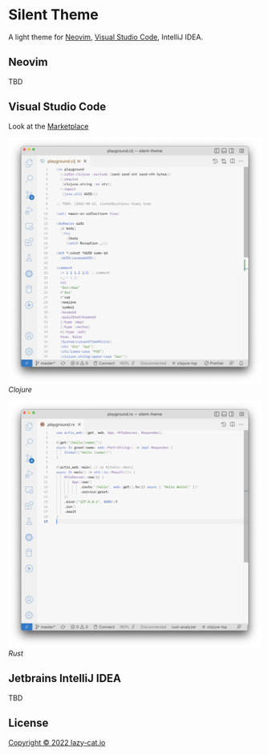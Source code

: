 # Silent Theme

A light theme for [Neovim](neovim/readme.md), [Visual Studio Code](vscode/readme.md), IntelliJ IDEA.

## Neovim

TBD


## Visual Studio Code

Look at the [Marketplace](https://marketplace.visualstudio.com/items?itemName=just-sultanov.silent-theme)

![VSCode Light Clojure](https://raw.githubusercontent.com/lazy-cat-io/silent-theme/master/screenshots/vscode-light-clojure.png)
*Clojure*

![VSCode Light Rust](https://raw.githubusercontent.com/lazy-cat-io/silent-theme/master/screenshots/vscode-light-rust.png)
*Rust*


## Jetbrains IntelliJ IDEA

TBD

## License

[Copyright © 2022 lazy-cat.io](https://raw.githubusercontent.com/lazy-cat-io/silent-theme/master/vscode/license)
